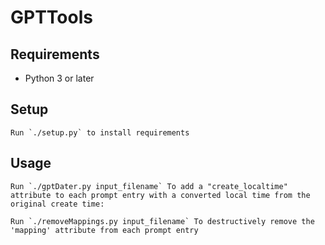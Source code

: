 # GPTTools

## Requirements
- Python 3 or later

## Setup
    Run `./setup.py` to install requirements

## Usage
    Run `./gptDater.py input_filename` To add a "create_localtime" attribute to each prompt entry with a converted local time from the original create time:
  
    Run `./removeMappings.py input_filename` To destructively remove the 'mapping' attribute from each prompt entry